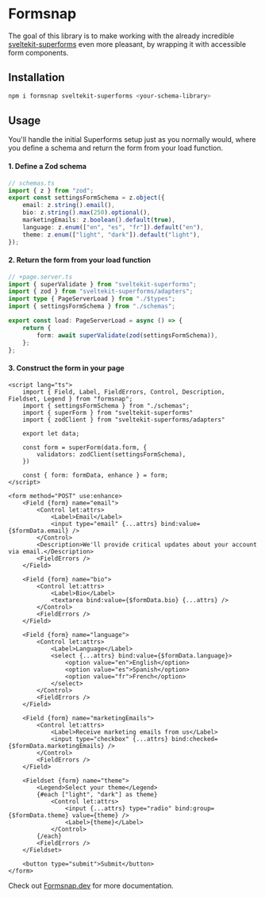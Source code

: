 # Formsnap

The goal of this library is to make working with the already incredible [sveltekit-superforms](https://github.com/ciscoheat/sveltekit-superforms) even more pleasant, by wrapping it with accessible form components.

## Installation

```bash
npm i formsnap sveltekit-superforms <your-schema-library>
```

## Usage

You'll handle the initial Superforms setup just as you normally would, where you define a schema and return the form from your load function.

#### 1. Define a Zod schema

```ts
// schemas.ts
import { z } from "zod";
export const settingsFormSchema = z.object({
	email: z.string().email(),
	bio: z.string().max(250).optional(),
	marketingEmails: z.boolean().default(true),
	language: z.enum(["en", "es", "fr"]).default("en"),
	theme: z.enum(["light", "dark"]).default("light"),
});
```

#### 2. Return the form from your load function

```ts
// +page.server.ts
import { superValidate } from "sveltekit-superforms";
import { zod } from "sveltekit-superforms/adapters";
import type { PageServerLoad } from "./$types";
import { settingsFormSchema } from "./schemas";

export const load: PageServerLoad = async () => {
	return {
		form: await superValidate(zod(settingsFormSchema)),
	};
};
```

#### 3. Construct the form in your page

```svelte
<script lang="ts">
	import { Field, Label, FieldErrors, Control, Description, Fieldset, Legend } from "formsnap";
	import { settingsFormSchema } from "./schemas";
	import { superForm } from "sveltekit-superforms"
	import { zodClient } from "sveltekit-superforms/adapters"

	export let data;

	const form = superForm(data.form, {
		validators: zodClient(settingsFormSchema),
	})

	const { form: formData, enhance } = form;
</script>

<form method="POST" use:enhance>
	<Field {form} name="email">
		<Control let:attrs>
			<Label>Email</Label>
			<input type="email" {...attrs} bind:value={$formData.email} />
		</Control>
		<Description>We'll provide critical updates about your account via email.</Description>
		<FieldErrors />
	</Field>

	<Field {form} name="bio">
		<Control let:attrs>
			<Label>Bio</Label>
			<textarea bind:value={$formData.bio} {...attrs} />
		</Control>
		<FieldErrors />
	</Field>

	<Field {form} name="language">
		<Control let:attrs>
			<Label>Language</Label>
			<select {...attrs} bind:value={$formData.language}>
				<option value="en">English</option>
				<option value="es">Spanish</option>
				<option value="fr">French</option>
			</select>
		</Control>
		<FieldErrors />
	</Field>

	<Field {form} name="marketingEmails">
		<Control let:attrs>
			<Label>Receive marketing emails from us</Label>
			<input type="checkbox" {...attrs} bind:checked={$formData.marketingEmails} />
		</Control>
		<FieldErrors />
	</Field>

	<Fieldset {form} name="theme">
		<Legend>Select your theme</Legend>
		{#each ["light", "dark"] as theme}
			<Control let:attrs>
				<input {...attrs} type="radio" bind:group={$formData.theme} value={theme} />
				<Label>{theme}</Label>
			</Control>
		{/each}
		<FieldErrors />
	</Fieldset>

	<button type="submit">Submit</button>
</form>
```

Check out [Formsnap.dev](https://formsnap.dev) for more documentation.
